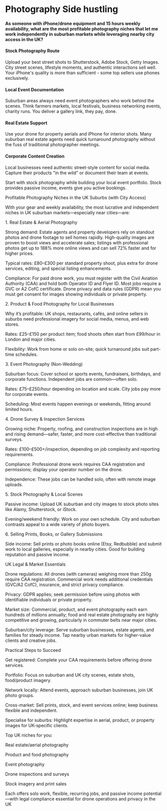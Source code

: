 # Photography Side hustling



#### As someone with iPhone/drone equipment and 15 hours weekly availability, what are the most profitable photography niches that let me work independently in suburban markets while leveraging nearby city access in the UK?



#### Stock Photography Route

Upload your best street shots to Shutterstock, Adobe Stock, Getty Images. City street scenes, lifestyle moments, and authentic interactions sell well. Your iPhone's quality is more than sufficient - some top sellers use phones exclusively.



#### Local Event Documentation

Suburban areas always need event photographers who work behind the scenes. Think farmers markets, local festivals, business networking events, charity runs. You deliver a gallery link, they pay, done.



#### Real Estate Support

Use your drone for property aerials and iPhone for interior shots. Many suburban real estate agents need quick turnaround photography without the fuss of traditional photographer meetings.



#### Corporate Content Creation

Local businesses need authentic street-style content for social media. Capture their products "in the wild" or document their team at events.

Start with stock photography while building your local event portfolio. Stock provides passive income, events give you active bookings.









Profitable Photography Niches in the UK Suburbs (with City Access)

With your gear and weekly availability, the most lucrative and independent niches in UK suburban markets—especially near cities—are:



1\. Real Estate \& Aerial Photography

Strong demand: Estate agents and property developers rely on standout photos and drone footage to sell homes rapidly. High-quality images are proven to boost views and accelerate sales; listings with professional photos get up to 188% more online views and can sell 72% faster and for higher prices.



Typical rates: £80–£300 per standard property shoot, plus extra for drone services, editing, and special listing enhancements.



Compliance: For paid drone work, you must register with the Civil Aviation Authority (CAA) and hold both Operator ID and Flyer ID. Most jobs require a GVC or A2 CofC certificate. Drone privacy and data rules (GDPR) mean you must get consent for images showing individuals or private property.



2\. Product \& Food Photography for Local Businesses

Why it’s profitable: UK shops, restaurants, cafés, and online sellers in suburbs need professional imagery for social media, menus, and web stores.



Rates: £25–£150 per product item; food shoots often start from £99/hour in London and major cities.



Flexibility: Work from home or solo on-site; quick turnaround jobs suit part-time schedules.



3\. Event Photography (Non-Wedding)

Suburban focus: Cover school or sports events, fundraisers, birthdays, and corporate functions. Independent jobs are common—often solo.



Rates: £75–£250/hour depending on location and scale. City jobs pay more for corporate events.



Scheduling: Most events happen evenings or weekends, fitting around limited hours.



4\. Drone Survey \& Inspection Services

Growing niche: Property, roofing, and construction inspections are in high and rising demand—safer, faster, and more cost-effective than traditional surveys.



Rates: £100–£500+/inspection, depending on job complexity and reporting requirements.



Compliance: Professional drone work requires CAA registration and permissions; display your operator number on the drone.



Independence: These jobs can be handled solo, often with remote image uploads.



5\. Stock Photography \& Local Scenes

Passive income: Upload UK suburban and city images to stock photo sites like Alamy, Shutterstock, or iStock.



Evening/weekend friendly: Work on your own schedule. City and suburban contrasts appeal to a wide variety of photo buyers.



6\. Selling Prints, Books, or Gallery Submissions

Side income: Sell prints or photo books online (Etsy, Redbubble) and submit work to local galleries, especially in nearby cities. Good for building reputation and passive income.



UK Legal \& Market Essentials

Drone regulations: All drones (with cameras) weighing more than 250g require CAA registration. Commercial work needs additional credentials (GVC/A2 CofC), insurance, and strict privacy compliance.



Privacy: GDPR applies; seek permission before using photos with identifiable individuals or private property.



Market size: Commercial, product, and event photography each earn hundreds of millions annually; food and real estate photography are highly competitive and growing, particularly in commuter belts near major cities.



Suburban/city leverage: Serve suburban businesses, estate agents, and families for steady income. Tap nearby urban markets for higher-value clients and creative jobs.



Practical Steps to Succeed

Get registered: Complete your CAA requirements before offering drone services.



Portfolio: Focus on suburban and UK city scenes, estate shots, food/product imagery.



Network locally: Attend events, approach suburban businesses, join UK photo groups.



Cross-market: Sell prints, stock, and event services online; keep business flexible and independent.



Specialise for suburbs: Highlight expertise in aerial, product, or property images for UK-specific clients.



Top UK niches for you:



Real estate/aerial photography



Product and food photography



Event photography



Drone inspections and surveys



Stock imagery and print sales



Each offers solo work, flexible, recurring jobs, and passive income potential—with legal compliance essential for drone operations and privacy in the UK

